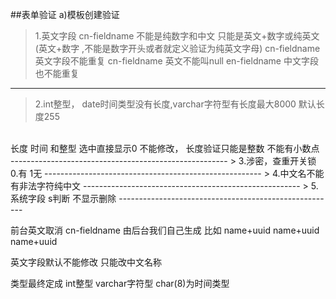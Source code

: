 ##表单验证
a)模板创建验证
> 1.英文字段 cn-fieldname 不能是纯数字和中文  只能是英文+数字或纯英文(英文+数字 ,不能是数字开头或者就定义验证为纯英文字母) 
  cn-fieldname 英文字段不能重复 cn-fieldname 英文不能叫null
  en-fieldname 中文字段也不能重复
------------------------------------------------------
> 2.int整型， date时间类型没有长度,varchar字符型有长度最大8000 默认长度255
<br/>
长度 时间 和整型 选中直接显示0 不能修改，
长度验证只能是整数 不能有小数点
------------------------------------------------------
> 3.涉密，查重开关锁 0.有 1无
------------------------------------------------------
> 4.中文名不能有非法字符纯中文
------------------------------------------------------
> 5.系统字段 s判断 不显示删除
------------------------------------------------------



前台英文取消 cn-fieldname 由后台我们自己生成 比如 name+uuid name+uuid name+uuid

英文字段默认不能修改  只能改中文名称

类型最终定成 int整型 varchar字符型 char(8)为时间类型
 